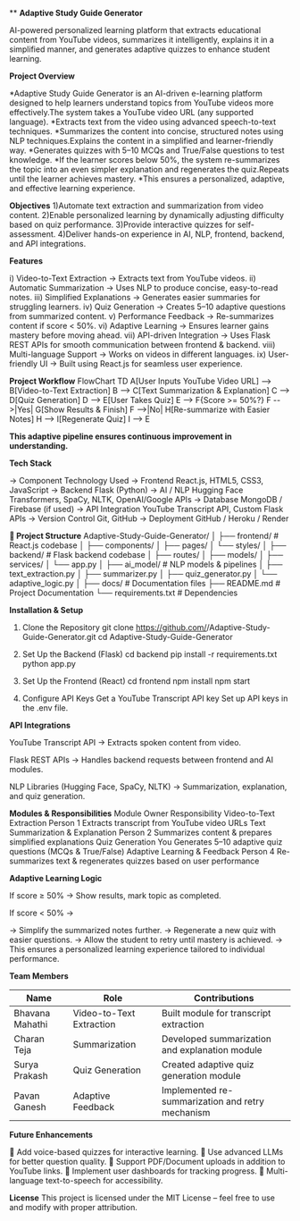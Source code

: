 **                                                                                  **Adaptive Study Guide Generator**

AI-powered personalized learning platform that extracts educational content from YouTube videos, summarizes it intelligently, explains it in a simplified manner, and generates adaptive quizzes to enhance student learning.

**Project Overview**

*Adaptive Study Guide Generator is an AI-driven e-learning platform designed to help learners understand topics from YouTube videos more effectively.The system takes a YouTube video URL (any supported language).
*Extracts text from the video using advanced speech-to-text techniques.
*Summarizes the content into concise, structured notes using NLP techniques.Explains the content in a simplified and learner-friendly way.
*Generates quizzes with 5–10 MCQs and True/False questions to test knowledge.
*If the learner scores below 50%, the system re-summarizes the topic into an even simpler explanation and regenerates the quiz.Repeats until the learner achieves mastery.
*This ensures a personalized, adaptive, and effective learning experience.

**Objectives**
1)Automate text extraction and summarization from video content.
2)Enable personalized learning by dynamically adjusting difficulty based on quiz performance.
3)Provide interactive quizzes for self-assessment.
4)Deliver hands-on experience in AI, NLP, frontend, backend, and API integrations.

**Features**

i) Video-to-Text Extraction → Extracts text from YouTube videos.
ii) Automatic Summarization → Uses NLP to produce concise, easy-to-read notes.
iii) Simplified Explanations → Generates easier summaries for struggling learners.
iv) Quiz Generation → Creates 5–10 adaptive questions from summarized content.
v) Performance Feedback → Re-summarizes content if score < 50%.
vi) Adaptive Learning → Ensures learner gains mastery before moving ahead.
vii) API-driven Integration → Uses Flask REST APIs for smooth communication between frontend & backend.
viii) Multi-language Support → Works on videos in different languages.
ix) User-friendly UI → Built using React.js for seamless user experience.

**Project Workflow**
FlowChart TD
    A[User Inputs YouTube Video URL] --> B[Video-to-Text Extraction]
    B --> C[Text Summarization & Explanation]
    C --> D[Quiz Generation]
    D --> E[User Takes Quiz]
    E --> F{Score >= 50%?}
    F -->|Yes| G[Show Results & Finish]
    F -->|No| H[Re-summarize with Easier Notes]
    H --> I[Regenerate Quiz]
    I --> E

**This adaptive pipeline ensures continuous improvement in understanding.**

**Tech Stack**

-> Component	Technology Used
-> Frontend	React.js, HTML5, CSS3, JavaScript
-> Backend	Flask (Python)
-> AI / NLP	Hugging Face Transformers, SpaCy, NLTK, OpenAI/Google APIs
-> Database	MongoDB / Firebase (if used)
-> API Integration	YouTube Transcript API, Custom Flask APIs
-> Version Control	Git, GitHub
-> Deployment	GitHub / Heroku / Render

**📂 Project Structure**
Adaptive-Study-Guide-Generator/
│
├── frontend/                # React.js codebase
│   ├── components/
│   ├── pages/
│   └── styles/
│
├── backend/                 # Flask backend codebase
│   ├── routes/
│   ├── models/
│   ├── services/
│   └── app.py
│
├── ai_model/               # NLP models & pipelines
│   ├── text_extraction.py
│   ├── summarizer.py
│   ├── quiz_generator.py
│   └── adaptive_logic.py
│
├── docs/                  # Documentation files
├── README.md              # Project Documentation
└── requirements.txt       # Dependencies

**Installation & Setup**

1. Clone the Repository
git clone https://github.com/<your-username>/Adaptive-Study-Guide-Generator.git
cd Adaptive-Study-Guide-Generator

2. Set Up the Backend (Flask)
cd backend
pip install -r requirements.txt
python app.py

3. Set Up the Frontend (React)
cd frontend
npm install
npm start

4. Configure API Keys
Get a YouTube Transcript API key
Set up API keys in the .env file.

**API Integrations**

YouTube Transcript API → Extracts spoken content from video.

Flask REST APIs → Handles backend requests between frontend and AI modules.

NLP Libraries (Hugging Face, SpaCy, NLTK) → Summarization, explanation, and quiz generation.

**Modules & Responsibilities**
Module	Owner	Responsibility
Video-to-Text Extraction	Person 1	Extracts transcript from YouTube video URLs
Text Summarization & Explanation	Person 2	Summarizes content & prepares simplified explanations
Quiz Generation	You	Generates 5–10 adaptive quiz questions (MCQs & True/False)
Adaptive Learning & Feedback	Person 4	Re-summarizes text & regenerates quizzes based on user performance

**Adaptive Learning Logic**

If score ≥ 50% → Show results, mark topic as completed.

If score < 50% →

-> Simplify the summarized notes further.
-> Regenerate a new quiz with easier questions.
-> Allow the student to retry until mastery is achieved.
-> This ensures a personalized learning experience tailored to individual performance.

**Team Members**

| **Name**         | **Role**                   | **Contributions**                               |
|------------------|----------------------------|--------------------------------------------------|
| Bhavana Mahathi  | Video-to-Text Extraction   | Built module for transcript extraction           |
| Charan Teja      | Summarization              | Developed summarization and explanation module   |
| Surya Prakash    | Quiz Generation            | Created adaptive quiz generation module          |
| Pavan Ganesh     | Adaptive Feedback          | Implemented re-summarization and retry mechanism |


**Future Enhancements**

🔹 Add voice-based quizzes for interactive learning.
🔹 Use advanced LLMs for better question quality.
🔹 Support PDF/Document uploads in addition to YouTube links.
🔹 Implement user dashboards for tracking progress.
🔹 Multi-language text-to-speech for accessibility.

**License**
This project is licensed under the MIT License – feel free to use and modify with proper attribution.
